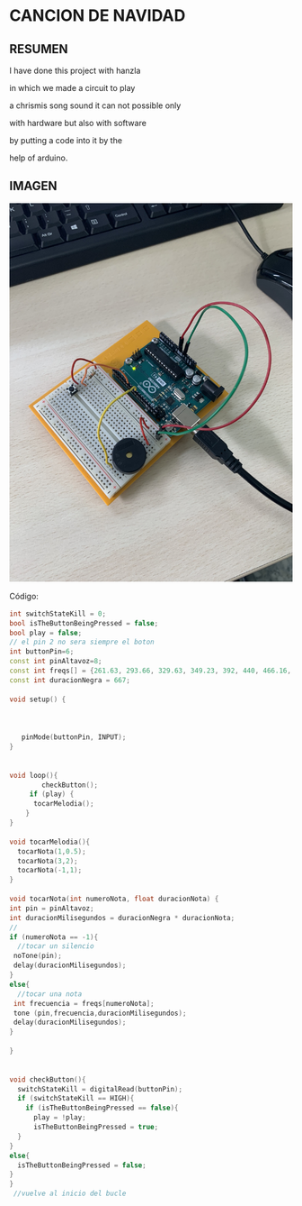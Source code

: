 # CANCION DE NAVIDAD


## RESUMEN

I have done this project with hanzla 

in which we made a circuit to play

a chrismis song sound it can not possible only

with hardware but also with software 

by putting a code into it by the

help of arduino.

## IMAGEN

![](https://github.com/Hanzla55/Arduino/blob/main/cancion%20navidad.jpg?raw=true)


Código:

``` C++
int switchStateKill = 0;
bool isTheButtonBeingPressed = false;
bool play = false;
// el pin 2 no sera siempre el boton
int buttonPin=6;
const int pinAltavoz=8;
const int freqs[] = {261.63, 293.66, 329.63, 349.23, 392, 440, 466.16, 523.25, 587.33, 587.33, 659.25,698.46, 783.99, 880, 932.33, 1046.50};
const int duracionNegra = 667;
 
void setup() {
  
 
  
   pinMode(buttonPin, INPUT);
}


void loop(){
        checkButton();
     if (play) {
      tocarMelodia();
    }
}

void tocarMelodia(){
  tocarNota(1,0.5);
  tocarNota(3,2);
  tocarNota(-1,1);
}

void tocarNota(int numeroNota, float duracionNota) {
int pin = pinAltavoz;
int duracionMilisegundos = duracionNegra * duracionNota; 
//
if (numeroNota == -1){
  //tocar un silencio 
 noTone(pin);
 delay(duracionMilisegundos);
}
else{
  //tocar una nota  
 int frecuencia = freqs[numeroNota];
 tone (pin,frecuencia,duracionMilisegundos);
 delay(duracionMilisegundos);
}

}


void checkButton(){
  switchStateKill = digitalRead(buttonPin);
  if (switchStateKill == HIGH){
    if (isTheButtonBeingPressed == false){
      play = !play;
      isTheButtonBeingPressed = true;
  }
}
else{
  isTheButtonBeingPressed = false;
}
}
 //vuelve al inicio del bucle

```
